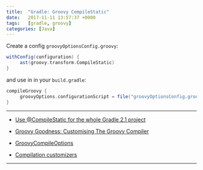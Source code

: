 ```yaml
---
title:  "Gradle: Groovy CompileStatic"
date:   2017-11-11 13:57:37 +0000
tags:   [gradle, groovy]
categories: [Java]
---
```


Create a config `groovyOptionsConfig.groovy`:

```groovy
withConfig(configuration) {
     ast(groovy.transform.CompileStatic)
}
```

and use in in your `build.gradle`:

```groovy
compileGroovy {
     groovyOptions.configurationScript = file("groovyOptionsConfig.groovy")
}
```

---

- [Use @CompileStatic for the whole Gradle 2.1 project](http://ofnir.net/posts/use-compilestatic-for-the-whole-gradle-21-project.html)
- [Groovy Goodness: Customising The Groovy Compiler](http://mrhaki.blogspot.com/2016/01/groovy-goodness-customising-groovy.html)

- [GroovyCompileOptions](https://docs.gradle.org/current/dsl/org.gradle.api.tasks.compile.GroovyCompileOptions.html)
- [Compilation customizers](http://docs.groovy-lang.org/latest/html/documentation/#compilation-customizers)

---


